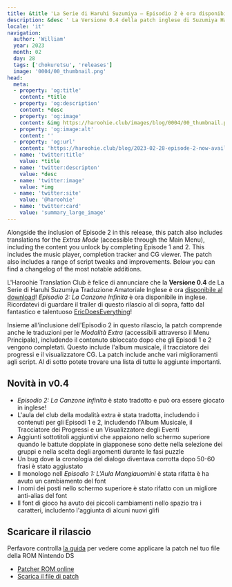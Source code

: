 ```yaml
---
title: &title 'La Serie di Haruhi Suzumiya – Episodio 2 è ora disponibile in inglese!'
description: &desc ' La Versione 0.4 della patch inglese di Suzumiya Haruhi no Chokuretsu', che contiene la traduzione dell'Episodio 2: La Canzone Infinita, è stata rilasciata!'
locale: 'it'
navigation:
  author: 'William'
  year: 2023
  month: 02
  day: 28
  tags: ['chokuretsu', 'releases']
  image: '0004/00_thumbnail.png'
head:
  meta:
  - property: 'og:title'
    content: *title
  - property: 'og:description'
    content: *desc
  - property: 'og:image'
    content: &img https://haroohie.club/images/blog/0004/00_thumbnail.png
  - property: 'og:image:alt'
    content: ''
  - property: 'og:url'
    content: 'https://haroohie.club/blog/2023-02-28-episode-2-now-available'
  - name: 'twitter:title'
    value: *title
  - name: 'twitter:descripton'
    value: *desc
  - name: 'twitter:image'
    value: *img
  - name: 'twitter:site'
    value: '@haroohie'
  - name: 'twitter:card'
    value: 'summary_large_image'
---
```


Alongside the inclusion of Episode 2 in this release, this patch also includes
translations for the *Extras Mode* (accessible through the Main Menu), including
the content you unlock by completing Episode 1 and 2. This includes the music
player, completion tracker and CG viewer. The patch also includes a range of
script tweaks and improvements. Below you can find a changelog of the most
notable additions.

L'Haroohie Translation Club è felice di annunciare che la **Versione 0.4** de La Serie di Haruhi Suzumiya Traduzione Amatoriale Inglese è ora [disponibile al download](/chokuretsu/patch)! *Episodio 2: La Canzone Infinita* è ora disponibile in inglese. Ricordatevi di guardare il trailer di questo rilascio al di sopra, fatto dal fantastico e talentuoso [EricDoesEverything](https://www.youtube.com/@EricDoesEverythingSeries)!

Insieme all'inclusione dell'Episodio 2 in questo rilascio, la patch comprende anche le traduzioni per le *Modalità Extra* (accessibili attraverso il Menu Principale), includendo il contenuto sbloccato dopo che gli Episodi 1 e 2 vengono completati. Questo include l'album musicale, il tracciatore dei progressi e il visualizzatore CG. La patch include anche vari miglioramenti agli script. Al di sotto potete trovare una lista di tutte le aggiunte importanti.

## Novità in v0.4
* *Episodio 2: La Canzone Infinita* è stato tradotto e può ora essere giocato in inglese!
* L'aula del club della modalità extra è stata tradotta, includendo i contenuti per gli Episodi 1 e 2, includendo l'Album Musicale, il Tracciatore dei Progressi e un Visualizzatore degli Eventi
* Aggiunti sottotitoli aggiuntivi che appaiono nello schermo superiore quando le battute doppiate in giapponese sono dette nella selezione dei gruppi e nella scelta degli argomenti durante le fasi puzzle
* Un bug dove la cronologia del dialogo diventava corrotta dopo 50-60 frasi è stato aggiustato
* Il monologo nell *Episodio 1: L'Aula Mangiauomini* è stata rifatta è ha avuto un cambiamento del font
* I nomi dei posti nello schermo superiore è stato rifatto con un migliore anti-alias del font
* Il font di gioco ha avuto dei piccoli cambiamenti nello spazio tra i caratteri, includento l'aggiunta di alcuni nuovi glifi

## Scaricare il rilascio
Perfavore controlla [la guida](/chokuretsu/guide) per vedere come applicare la patch nel tuo file della ROM Nintendo DS

* [Patcher ROM online](/chokuretsu/patch)
* [Scarica il file di patch](https://github.com/haroohie-club/ChokuretsuTranslationRelease/releases/latest)